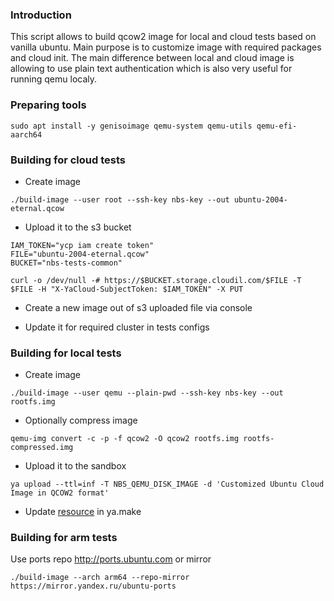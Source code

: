 ### Introduction

This script allows to build qcow2 image for local and cloud tests based on vanilla ubuntu. Main purpose is to customize image with required packages and cloud init. The main difference between local and cloud image is allowing to use plain text authentication which is also very useful for running qemu localy.


### Preparing tools

```
sudo apt install -y genisoimage qemu-system qemu-utils qemu-efi-aarch64
```

### Building for cloud tests

- Create image

```
./build-image --user root --ssh-key nbs-key --out ubuntu-2004-eternal.qcow
```

- Upload it to the s3 bucket

```
IAM_TOKEN="ycp iam create token"
FILE="ubuntu-2004-eternal.qcow"
BUCKET="nbs-tests-common"

curl -o /dev/null -# https://$BUCKET.storage.cloudil.com/$FILE -T $FILE -H "X-YaCloud-SubjectToken: $IAM_TOKEN" -X PUT
```

- Create a new image out of s3 uploaded file via console

- Update it for required cluster in tests configs

### Building for local tests

- Create image

```
./build-image --user qemu --plain-pwd --ssh-key nbs-key --out rootfs.img
```

- Optionally compress image
```
qemu-img convert -c -p -f qcow2 -O qcow2 rootfs.img rootfs-compressed.img
```

- Upload it to the sandbox

```
ya upload --ttl=inf -T NBS_QEMU_DISK_IMAGE -d 'Customized Ubuntu Cloud Image in QCOW2 format'
```

- Update [resource](https://github.com/ydb-platform/nbs/blob/main/cloud/storage/core/tools/testing/qemu/image/ya.make) in ya.make

### Building for arm tests

Use ports repo http://ports.ubuntu.com or mirror
```
./build-image --arch arm64 --repo-mirror https://mirror.yandex.ru/ubuntu-ports
```
